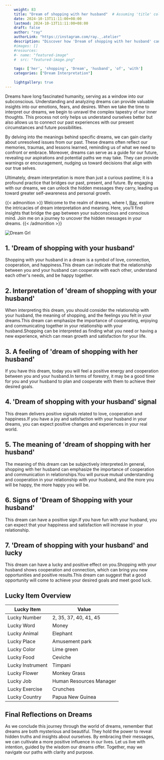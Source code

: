 ```yaml
---
    weight: 83
    title: "Dream of shopping with her husband"  # Assuming 'title' column exists
    date: 2024-10-13T11:11:00+08:00
    lastmod: 2024-10-13T11:11:00+08:00
    draft: false
    author: "ray"
    authorLink: "https://instagram.com/ray._.atelier"
    description: "Discover how 'Dream of shopping with her husband' can interpret your future and uncover its significant meanings in your life."
    #images: []
    #resources:
    #- name: "featured-image"
    #  src: "featured-image.png"
    
    tags: ['her', 'shopping', 'Dream', 'husband', 'of', 'with']
    categories: ["Dream Interpretation"]
    
    lightgallery: true
---
```

    
Dreams have long fascinated humanity, serving as a window into our subconscious. Understanding and analyzing dreams can provide valuable insights into our emotions, fears, and desires. When we take the time to interpret our dreams, we begin to unravel the complex tapestry of our inner thoughts. This process not only helps us understand ourselves better but also allows us to connect our past experiences with our present circumstances and future possibilities.

By delving into the meanings behind specific dreams, we can gain clarity about unresolved issues from our past. These dreams often reflect our memories, traumas, and lessons learned, reminding us of what we need to confront or embrace. Moreover, dreams can serve as a guide for our future, revealing our aspirations and potential paths we may take. They can provide warnings or encouragement, nudging us toward decisions that align with our true selves.

Ultimately, dream interpretation is more than just a curious pastime; it is a profound practice that bridges our past, present, and future. By engaging with our dreams, we can unlock the hidden messages they carry, leading us toward greater self-awareness and personal growth.

{{< admonition >}}
Welcome to the realm of dreams, where I, [Ray](https://instagram.com/ray._.atelier), explore the intricacies of dream interpretation and meaning. Here, you’ll find insights that bridge the gap between your subconscious and conscious mind. Join me on a journey to uncover the hidden messages in your dreams.
{{< /admonition >}}

![Dream Grl](https://cdn.pixabay.com/photo/2017/11/02/03/35/gothic-2910057_1280.jpg "Dream Grl")

## 1. 'Dream of shopping with your husband'
Shopping with your husband in a dream is a symbol of love, connection, cooperation, and happiness.This dream can indicate that the relationship between you and your husband can cooperate with each other, understand each other's needs, and be happy together.

## 2. Interpretation of 'dream of shopping with your husband'
When interpreting this dream, you should consider the relationship with your husband, the meaning of shopping, and the feelings you felt in your dreams.This dream can emphasize the importance of cooperating, enjoying and communicating together in your relationship with your husband.Shopping can be interpreted as finding what you need or having a new experience, which can mean growth and satisfaction for your life.

## 3. A feeling of 'dream of shopping with her husband'
If you have this dream, today you will feel a positive energy and cooperation between you and your husband.In terms of forestry, it may be a good time for you and your husband to plan and cooperate with them to achieve their desired goals.

## 4. 'Dream of shopping with your husband' signal
This dream delivers positive signals related to love, cooperation and happiness.If you have a joy and satisfaction with your husband in your dreams, you can expect positive changes and experiences in your real world.

## 5. The meaning of 'dream of shopping with her husband'
The meaning of this dream can be subjectively interpreted.In general, shopping with her husband can emphasize the importance of cooperation and communication in relationships.You will pursue mutual understanding and cooperation in your relationship with your husband, and the more you will be happy, the more happy you will be.

## 6. Signs of 'Dream of Shopping with your husband'
This dream can have a positive sign.If you have fun with your husband, you can expect that your happiness and satisfaction will increase in your relationship.

## 7. 'Dream of shopping with your husband' and lucky
This dream can have a lucky and positive effect on you.Shopping with your husband shows cooperation and connection, which can bring you new opportunities and positive results.This dream can suggest that a good opportunity will come to achieve your desired goals and meet good luck.

## Lucky Item Overview
| Lucky Item          | Value              |
|---------------|--------------------|
| Lucky Number        | 2, 35, 37, 40, 41, 45  |
| Lucky Word          | Money |
| Lucky Animal        | Elephant |
| Lucky Place         | Amusement park     |
| Lucky Color         | Lime green     |
| Lucky Food          | Ceviche      |
| Lucky Instrument    | Timpani |
| Lucky Flower        | Monkey Grass    |
| Lucky Job           | Human Resources Manager       |
| Lucky Exercise      | Crunches  |
| Lucky Country       | Papua New Guinea    |


##  Final Reflections on Dreams

As we conclude this journey through the world of dreams, remember that dreams are both mysterious and beautiful. They hold the power to reveal hidden truths and insights about ourselves. By embracing their messages, we can cultivate a more positive influence in our lives. Let us live with intention, guided by the wisdom our dreams offer. Together, may we navigate our paths with clarity and purpose.
